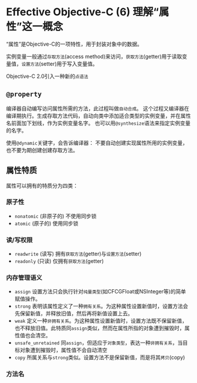 Effective Objective-C (6) 理解“属性”这一概念
===

“属性”是Objective-C的一项特性，用于封装对象中的数据。

实例变量一般通过`存取方法`(access method)来访问，`获取方法`(getter)用于读取变量值，`设置方法`(setter)用于写入变量值。

Objective-C 2.0引入一种新的`点语法`

## `@property`

编译器自动编写访问属性所需的方法，此过程叫做`自动合成`。
这个过程又编译器在编译期执行。生成存取方法代码，自动向类中添加适合类型的实例变量，并在属性名前面加下划线，作为实例变量名字。
也可以用`@synthesize`语法来指定实例变量的名字。

使用`@dynamic`关键字，会告诉编译器： 不要自动创建实现属性所用的实例变量，也不要为期创建创建存取方法。

## 属性特质

属性可以拥有的特质分为四类：

### 原子性

- `nonatomic` (非原子的) 不使用同步锁
- `atomic` (原子的) 使用同步锁

### 读/写权限

- `readwrite` (读写) 拥有`获取方法`(getter)与`设置方法`(setter)
- `readonly` (只读) 仅拥有`获取方法`(getter)

### 内存管理语义

- `assign` 设置方法只会执行针对`纯量类型`(如CFCGFloat或NSInteger等)的简单赋值操作。
- `strong` 表明该属性定义了一种`拥有关系`。为这种属性设置新值时，设置方法会先保留新值，并释放旧值，然后再将新值设置上去。
- `weak` 定义一种`非拥有关系`。为这种属性设置新值时，设置方法既不保留新值，也不释放旧值。此特质同`assign`类似，然而在属性所指的对象遭到摧毁时，属性值也会清空。
- `unsafe_unretained` 同`assign`，但适应于`对象类型`，表达一种`非拥有关系`，当目标对象遭到摧毁时，属性值不会自动清空
- `copy` 所属关系与`strong`类似。设置方法不是保留新值，而是将其`拷贝`(copy)

### 方法名
